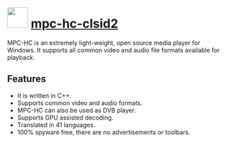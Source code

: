 # <img src="https://cdn.jsdelivr.net/gh/chocolatey-community/chocolatey-coreteampackages@18bc5fef22a657d3632d88b1366126201b3b39bc/icons/mpc-hc.png" width="48" height="48"/> [mpc-hc-clsid2](https://chocolatey.org/packages/mpc-hc-clsid2)


MPC-HC is an extremely light-weight, open source media player for Windows. It supports all common video and audio file formats available for playback.

## Features

- It is written in C++.
- Supports common video and audio formats.
- MPC-HC can also be used as DVB player.
- Supports GPU assisted decoding.
- Translated in 41 languages.
- 100% spyware free, there are no advertisements or toolbars.

